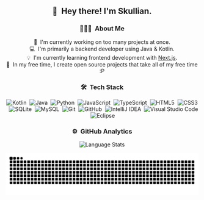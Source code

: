 <div align="center">
  <h2>👋 &nbsp;Hey there! I'm Skullian.</h2>

  ### 👨🏻‍💻 &nbsp;About Me

  📄 &nbsp;I'm currently working on too many projects at once.\
  💻 &nbsp;I'm primarily a backend developer using Java & Kotlin.\
  💡 &nbsp;I'm currently learning frontend development with [Next.js](https://nextjs.org).\
  🌱 &nbsp;In my free time, I create open source projects that take all of my free time :P

  ### 🛠 &nbsp;Tech Stack
  ![Kotlin](https://img.shields.io/badge/kotlin-%237F52FF.svg?style=for-the-badge&logo=kotlin&logoColor=white)&nbsp;
  ![Java](https://img.shields.io/badge/java-%23ED8B00.svg?style=for-the-badge&logo=openjdk&logoColor=white)&nbsp;
  ![Python](https://img.shields.io/badge/python-3670A0?style=for-the-badge&logo=python&logoColor=ffdd54)&nbsp;
  ![JavaScript](https://img.shields.io/badge/javascript-%23323330.svg?style=for-the-badge&logo=javascript&logoColor=%23F7DF1E)&nbsp;
  ![TypeScript](https://img.shields.io/badge/typescript-%23007ACC.svg?style=for-the-badge&logo=typescript&logoColor=white)&nbsp;
  ![HTML5](https://img.shields.io/badge/html5-%23E34F26.svg?style=for-the-badge&logo=html5&logoColor=white)&nbsp;
  ![CSS3](https://img.shields.io/badge/css3-%231572B6.svg?style=for-the-badge&logo=css3&logoColor=white)&nbsp;
  ![SQLite](https://img.shields.io/badge/sqlite-%2307405e.svg?style=for-the-badge&logo=sqlite&logoColor=white)&nbsp;
  ![MySQL](https://img.shields.io/badge/mysql-4479A1.svg?style=for-the-badge&logo=mysql&logoColor=white)&nbsp;
  ![Git](https://img.shields.io/badge/git-%23F05033.svg?style=for-the-badge&logo=git&logoColor=white)&nbsp;
  ![GitHub](https://img.shields.io/badge/github-%23121011.svg?style=for-the-badge&logo=github&logoColor=white)&nbsp;
  ![IntelliJ IDEA](https://img.shields.io/badge/IntelliJIDEA-000000.svg?style=for-the-badge&logo=intellij-idea&logoColor=white)&nbsp;
  ![Visual Studio Code](https://img.shields.io/badge/Visual%20Studio%20Code-0078d7.svg?style=for-the-badge&logo=visual-studio-code&logoColor=white)&nbsp;
  ![Eclipse](https://img.shields.io/badge/Eclipse-FE7A16.svg?style=for-the-badge&logo=Eclipse&logoColor=white)&nbsp;

  ### ⚙️ &nbsp;GitHub Analytics
  ![Language Stats](https://github-readme-stats.vercel.app/api/wakatime?username=Skullians&layout=compact&theme=dark)

  <div align="center">
    <img src="https://raw.githubusercontent.com/Skullians/Skullians/output/github-contribution-grid-snake-dark.svg" alt="Snake animation" />
  </div>

</div>
